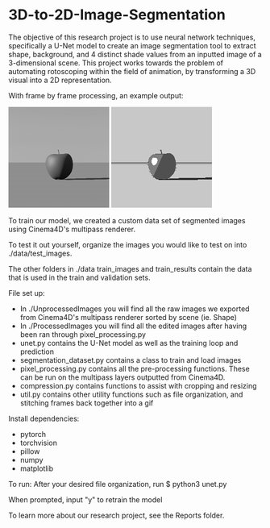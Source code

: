 # 3D-to-2D-Image-Segmentation

The objective of this research project is to use neural network techniques, specifically a U-Net
model to create an image segmentation tool to extract shape, background, and 4 distinct shade
values from an inputted image of a 3-dimensional scene. This project works towards the problem of
automating rotoscoping within the field of animation, by transforming a 3D visual into a 2D
representation.

With frame by frame processing, an example output:

![Example Image](Examples/example_Shape6_input.gif "Example")
![Example Image](Examples/example_Shape6.gif "Example")

To train our model, we created a custom data set of segmented images using Cinema4D's multipass renderer.

To test it out yourself, organize the images you would like to test on into ./data/test_images.

The other folders in ./data train_images and train_results contain the data that is used in the train and validation sets.

File set up:
- In ./UnprocessedImages you will find all the raw images we exported from Cinema4D's multipass renderer sorted by scene (ie. Shape)
- In ./ProcessedImages you will find all the edited images after having been ran through pixel_processing.py
- unet.py contains the U-Net model as well as the training loop and prediction
- segmentation_dataset.py contains a class to train and load images
- pixel_processing.py contains all the pre-processing functions. These can be run on the multipass layers outputted from Cinema4D.
- compression.py contains functions to assist with cropping and resizing
- util.py contains other utility functions such as file organization, and stitching frames back together into a gif

Install dependencies:
- pytorch
- torchvision
- pillow
- numpy
- matplotlib

To run:
After your desired file organization, run $ python3 unet.py 

When prompted, input "y" to retrain the model

To learn more about our research project, see the Reports folder.
